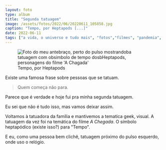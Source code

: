 ```yaml
---
layout: foto
type: album
title: "Segunda tatuagem"
image: /assets/fotos/2022/06/20220611_105858.jpg
caption: "Tempo, por Heptapods [...]"
date: 2022-06-11
tags: ["a vida, o universo e tudo mais", "fotos","filmes", "pandemia", "tatuagem"]
---
```

<figure class="foto-post">
            <img src="{{ site.baseurl }}/assets/fotos/2022/06/20220611_105858.jpg" alt="Foto do meu antebraço, perto do pulso mostrandoba tatuagem com obsimbolo de tempo dosbHeptapods, personagens do filme 'A Chagada'" title="Tempo, A Chegada">
            <figcaption>Tempo, por Heptapods</figcaption>
</figure>
Existe uma famosa frase sobre pessoas que se tatuam.  
<blockquote class="citacao">Quem começa não para.</blockquote>
Parece que é verdade e hoje fui pra minha segunda tatuagem.  

Eu sei que não é tudo isso, mas vamos deixar assim.  

Voltamos à tatuadora da família e mantivemos a tematica geek, visual. A tatuagem da vez foi na temática do filme *A Chegada*. O símbolo heptapódico (existe isso?) para "Tempo".  

E eu, como uma pessoa bem clichê, tatuagem próximo do pulso esquerdo, onde uso o relógio.
